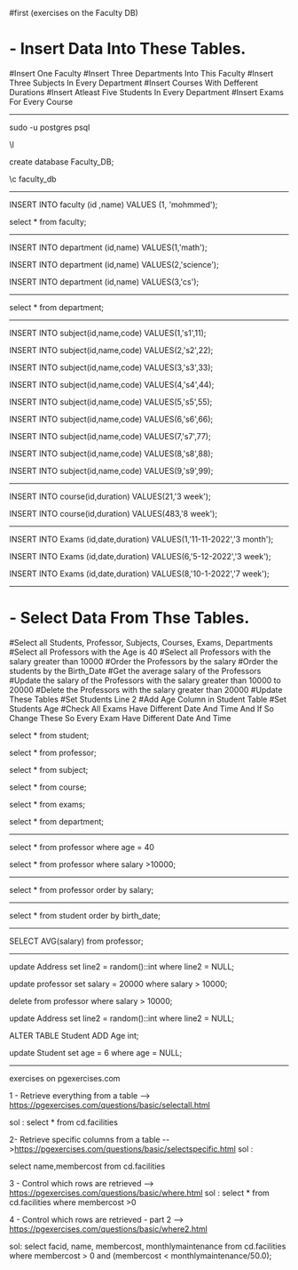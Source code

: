 #first (exercises on the Faculty DB)

# - Insert Data Into These Tables.
#Insert One Faculty
#Insert Three Departments Into This Faculty
#Insert Three Subjects In Every Department
#Insert Courses With Defferent Durations
#Insert Atleast Five Students In Every Department
#Insert Exams For Every Course

*************************************************************
sudo -u postgres psql

\l


create database Faculty_DB;

\c faculty_db

---------------------------------

INSERT INTO faculty (id ,name) VALUES (1, 'mohmmed');

select * from faculty;

---------------------------------

INSERT INTO department (id,name) VALUES(1,'math');

INSERT INTO department (id,name) VALUES(2,'science');

INSERT INTO department (id,name) VALUES(3,'cs');

---------------------------------

select * from department;

---------------------------------

INSERT INTO subject(id,name,code) VALUES(1,'s1',11);

INSERT INTO subject(id,name,code) VALUES(2,'s2',22);

INSERT INTO subject(id,name,code) VALUES(3,'s3',33);

INSERT INTO subject(id,name,code) VALUES(4,'s4',44);

INSERT INTO subject(id,name,code) VALUES(5,'s5',55);

INSERT INTO subject(id,name,code) VALUES(6,'s6',66);

INSERT INTO subject(id,name,code) VALUES(7,'s7',77);

INSERT INTO subject(id,name,code) VALUES(8,'s8',88);

INSERT INTO subject(id,name,code) VALUES(9,'s9',99);

---------------------------------

INSERT INTO course(id,duration) VALUES(21,'3 week');

INSERT INTO course(id,duration) VALUES(483,'8 week');

---------------------------------

INSERT INTO Exams (id,date,duration) VALUES(1,'11-11-2022','3 month');

INSERT INTO Exams (id,date,duration) VALUES(6,'5-12-2022','3 week');

INSERT INTO Exams (id,date,duration) VALUES(8,'10-1-2022','7 week');

*************************************************************

# - Select Data From Thse Tables.
#Select all Students, Professor, Subjects, Courses, Exams, Departments
#Select all Professors with the Age is 40
#Select all Professors with the salary greater than 10000
#Order the Professors by the salary
#Order the students by the Birth_Date
#Get the average salary of the Professors
#Update the salary of the Professors with the salary greater than 10000 to 20000
#Delete the Professors with the salary greater than 20000
#Update These Tables
#Set Students Line 2
#Add Age Column in Student Table
#Set Students Age
#Check All Exams Have Different Date And Time And If So Change These So Every Exam Have Different Date And Time

select * from student;

select * from professor;

select * from subject;

select * from course;

select * from exams;

select * from department;

---------------------------------

select * from professor where age = 40

select * from professor where salary >10000;

---------------------------------

select * from professor order by salary;

---------------------------------

select * from student  order by birth_date;

---------------------------------

SELECT AVG(salary) from professor;

---------------------------------

update Address set line2 = random()::int where line2 = NULL;

update professor set salary = 20000 where salary > 10000;

delete from professor where salary > 10000;

update Address set line2 = random()::int where line2 = NULL;

ALTER TABLE Student
ADD Age int;

update Student set age = 6 where age = NULL;

*************************************************************

exercises on pgexercises.com

1 - Retrieve everything from a table --> https://pgexercises.com/questions/basic/selectall.html

sol : 
select *
from cd.facilities

2- Retrieve specific columns from a table -->https://pgexercises.com/questions/basic/selectspecific.html
sol : 

select name,membercost
from cd.facilities

3 - Control which rows are retrieved --> https://pgexercises.com/questions/basic/where.html
sol : 
select *
from cd.facilities
where membercost >0

4 - Control which rows are retrieved - part 2 --> https://pgexercises.com/questions/basic/where2.html

sol:
select facid, name, membercost, monthlymaintenance 
	from cd.facilities 
	where 
		membercost > 0 and (membercost < monthlymaintenance/50.0);   
